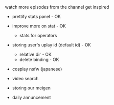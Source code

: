watch more episodes from the channel
get inspired

* prettify stats panel - OK
* improve more on stat - OK
	- stats for operators
* storing user's uplay id (default id) - OK
	- relative dir - OK
	- delete binding - OK

* cosplay nsfw (japanese)
* video search

* storing our meigen
* daily annuncement
